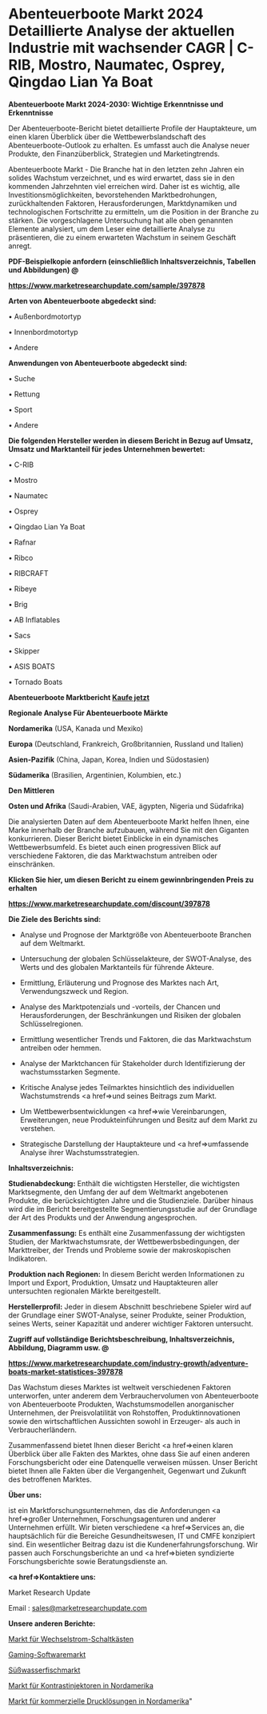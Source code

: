 # Abenteuerboote Markt 2024 Detaillierte Analyse der aktuellen Industrie mit wachsender CAGR | C-RIB, Mostro, Naumatec, Osprey, Qingdao Lian Ya Boat

<strong>Abenteuerboote Markt 2024-2030: Wichtige Erkenntnisse und Erkenntnisse</strong>

Der Abenteuerboote-Bericht bietet detaillierte Profile der Hauptakteure, um einen klaren Überblick über die Wettbewerbslandschaft des Abenteuerboote-Outlook zu erhalten. Es umfasst auch die Analyse neuer Produkte, den Finanzüberblick, Strategien und Marketingtrends.

Abenteuerboote Markt - Die Branche hat in den letzten zehn Jahren ein solides Wachstum verzeichnet, und es wird erwartet, dass sie in den kommenden Jahrzehnten viel erreichen wird. Daher ist es wichtig, alle Investitionsmöglichkeiten, bevorstehenden Marktbedrohungen, zurückhaltenden Faktoren, Herausforderungen, Marktdynamiken und technologischen Fortschritte zu ermitteln, um die Position in der Branche zu stärken. Die vorgeschlagene Untersuchung hat alle oben genannten Elemente analysiert, um dem Leser eine detaillierte Analyse zu präsentieren, die zu einem erwarteten Wachstum in seinem Geschäft anregt.



<strong><b>PDF-Beispielkopie anfordern (einschließlich Inhaltsverzeichnis, Tabellen und Abbildungen) @ </b></strong>

<strong><a href=https://www.marketresearchupdate.com/sample/397878>

<strong>https://www.marketresearchupdate.com/sample/397878</u></a></strong></strong>



<strong>Arten von Abenteuerboote abgedeckt sind:</strong>

• Außenbordmotortyp

• Innenbordmotortyp

• Andere



<strong>Anwendungen von Abenteuerboote abgedeckt sind:</strong>

• Suche

• Rettung

• Sport

• Andere



<strong>Die folgenden Hersteller werden in diesem Bericht in Bezug auf Umsatz, Umsatz und Marktanteil für jedes Unternehmen bewertet:</strong>

• C-RIB

• Mostro

• Naumatec

• Osprey

• Qingdao Lian Ya Boat

• Rafnar

• Ribco

• RIBCRAFT

• Ribeye

• Brig

• AB Inflatables

• Sacs

• Skipper

• ASIS BOATS

• Tornado Boats



<strong>Abenteuerboote Marktbericht <a href=https://www.marketresearchupdate.com/buynow/397878>Kaufe jetzt</a></strong>



<strong>Regionale Analyse Für Abenteuerboote Märkte</strong>



<strong>Nordamerika</strong> (USA, Kanada und Mexiko)



<strong>Europa</strong> (Deutschland, Frankreich, Großbritannien, Russland und Italien)



<strong>Asien-Pazifik</strong> (China, Japan, Korea, Indien und Südostasien)



<strong>Südamerika</strong> (Brasilien, Argentinien, Kolumbien, etc.)



<strong>Den Mittleren</strong> 

<strong>Osten und Afrika</strong> (Saudi-Arabien, VAE, ägypten, Nigeria und Südafrika)

Die analysierten Daten auf dem Abenteuerboote Markt helfen Ihnen, eine Marke innerhalb der Branche aufzubauen, während Sie mit den Giganten konkurrieren. Dieser Bericht bietet Einblicke in ein dynamisches Wettbewerbsumfeld. Es bietet auch einen progressiven Blick auf verschiedene Faktoren, die das Marktwachstum antreiben oder einschränken.



<strong>Klicken Sie hier, um diesen Bericht zu einem gewinnbringenden Preis zu erhalten
</strong>

<strong><a href=https://www.marketresearchupdate.com/discount/397878>https://www.marketresearchupdate.com/discount/397878</b></u></strong></a>



<strong>Die Ziele des Berichts sind:</strong>

- Analyse und Prognose der Marktgröße von Abenteuerboote Branchen auf dem Weltmarkt.

- Untersuchung der globalen Schlüsselakteure, der SWOT-Analyse, des Werts und des globalen Marktanteils für führende Akteure.

- Ermittlung, Erläuterung und Prognose des Marktes nach Art, Verwendungszweck und Region.

- Analyse des Marktpotenzials und -vorteils, der Chancen und Herausforderungen, der Beschränkungen und Risiken der globalen Schlüsselregionen.

- Ermittlung wesentlicher Trends und Faktoren, die das Marktwachstum antreiben oder hemmen.

- Analyse der Marktchancen für Stakeholder durch Identifizierung der wachstumsstarken Segmente.

- Kritische Analyse jedes Teilmarktes hinsichtlich des individuellen Wachstumstrends <a href=>und</a> seines Beitrags zum Markt.

- Um Wettbewerbsentwicklungen <a href=>wie</a> Vereinbarungen, Erweiterungen, neue Produkteinführungen und Besitz auf dem Markt zu verstehen.

- Strategische Darstellung der Hauptakteure und <a href=>umfas</a>sende Analyse ihrer Wachstumsstrategien.



<strong>Inhaltsverzeichnis:</strong>



<strong>Studienabdeckung:</strong> Enthält die wichtigsten Hersteller, die wichtigsten Marktsegmente, den Umfang der auf dem Weltmarkt angebotenen Produkte, die berücksichtigten Jahre und die Studienziele. Darüber hinaus wird die im Bericht bereitgestellte Segmentierungsstudie auf der Grundlage der Art des Produkts und der Anwendung angesprochen.



<strong>Zusammenfassung:</strong> Es enthält eine Zusammenfassung der wichtigsten Studien, der Marktwachstumsrate, der Wettbewerbsbedingungen, der Markttreiber, der Trends und Probleme sowie der makroskopischen Indikatoren.



<strong>Produktion nach Regionen:</strong> In diesem Bericht werden Informationen zu Import und Export, Produktion, Umsatz und Hauptakteuren aller untersuchten regionalen Märkte bereitgestellt.



<strong>Herstellerprofil:</strong> Jeder in diesem Abschnitt beschriebene Spieler wird auf der Grundlage einer SWOT-Analyse, seiner Produkte, seiner Produktion, seines Werts, seiner Kapazität und anderer wichtiger Faktoren untersucht.



<strong><b>Zugriff auf vollständige Berichtsbeschreibung, Inhaltsverzeichnis, Abbildung, Diagramm usw. @ </b></strong>

<strong><a href=https://www.marketresearchupdate.com/industry-growth/adventure-boats-market-statistices-397878>https://www.marketresearchupdate.com/industry-growth/adventure-boats-market-statistices-397878</a></strong>

Das Wachstum dieses Marktes ist weltweit verschiedenen Faktoren unterworfen, unter anderem dem Verbrauchervolumen von Abenteuerboote von Abenteuerboote Produkten, Wachstumsmodellen anorganischer Unternehmen, der Preisvolatilität von Rohstoffen, Produktinnovationen sowie den wirtschaftlichen Aussichten sowohl in Erzeuger- als auch in Verbraucherländern.

Zusammenfassend bietet Ihnen dieser Bericht <a href=>einen</a> klaren Überblick über alle Fakten des Marktes, ohne dass Sie auf einen anderen Forschungsbericht oder eine Datenquelle verweisen müssen. Unser Bericht bietet Ihnen alle Fakten über die Vergangenheit, Gegenwart und Zukunft des betroffenen Marktes.



<strong>Über uns:</strong>

 ist ein Marktforschungsunternehmen, das die Anforderungen <a href=>großer</a> Unternehmen, Forschungsagenturen und anderer Unternehmen erfüllt. Wir bieten verschiedene <a href=>Services</a> an, die hauptsächlich für die Bereiche Gesundheitswesen, IT und CMFE konzipiert sind. Ein wesentlicher Beitrag dazu ist die Kundenerfahrungsforschung. Wir passen auch Forschungsberichte an und <a href=>bieten</a> syndizierte Forschungsberichte sowie Beratungsdienste an.



<strong><a href=>Kontaktiere uns:</a></strong>

Market Research Update

Email : sales@marketresearchupdate.com



<strong>Unsere anderen Berichte:</strong>

<a href=https://www.linkedin.com/pulse/ac-switch-box-market-size-growth-set-surge-significantly>Markt für Wechselstrom-Schaltkästen</a>

<a href=https://www.linkedin.com/pulse/gaming-software-market-report-2023-top-company>Gaming-Softwaremarkt</a>

<a href=https://www.linkedin.com/pulse/freshwater-fish-market-outlooks-2023-size-players>Süßwasserfischmarkt</a>

<a href=https://www.linkedin.com/pulse/north-america-contrast-injectors-market-2023-2030>Markt für Kontrastinjektoren in Nordamerika</a>

<a href=https://www.linkedin.com/pulse/north-america-commercial-printing-solution-market-size>Markt für kommerzielle Drucklösungen in Nordamerika</a>"
